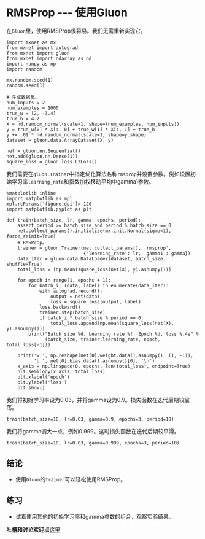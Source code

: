 # RMSProp --- 使用Gluon


在`Gluon`里，使用RMSProp很容易。我们无需重新实现它。

```{.python .input  n=1}
import mxnet as mx
from mxnet import autograd
from mxnet import gluon
from mxnet import ndarray as nd
import numpy as np
import random

mx.random.seed(1)
random.seed(1)

# 生成数据集。
num_inputs = 2
num_examples = 1000
true_w = [2, -3.4]
true_b = 4.2
X = nd.random_normal(scale=1, shape=(num_examples, num_inputs))
y = true_w[0] * X[:, 0] + true_w[1] * X[:, 1] + true_b
y += .01 * nd.random_normal(scale=1, shape=y.shape)
dataset = gluon.data.ArrayDataset(X, y)

net = gluon.nn.Sequential()
net.add(gluon.nn.Dense(1))
square_loss = gluon.loss.L2Loss()
```

我们需要在`gluon.Trainer`中指定优化算法名称`rmsprop`并设置参数。例如设置初始学习率`learning_rate`和指数加权移动平均中gamma1参数。

```{.python .input  n=2}
%matplotlib inline
import matplotlib as mpl
mpl.rcParams['figure.dpi']= 120
import matplotlib.pyplot as plt

def train(batch_size, lr, gamma, epochs, period):
    assert period >= batch_size and period % batch_size == 0
    net.collect_params().initialize(mx.init.Normal(sigma=1), force_reinit=True)
    # RMSProp。
    trainer = gluon.Trainer(net.collect_params(), 'rmsprop',
                            {'learning_rate': lr, 'gamma1': gamma})
    data_iter = gluon.data.DataLoader(dataset, batch_size, shuffle=True)
    total_loss = [np.mean(square_loss(net(X), y).asnumpy())]
    
    for epoch in range(1, epochs + 1):
        for batch_i, (data, label) in enumerate(data_iter):
            with autograd.record():
                output = net(data)
                loss = square_loss(output, label)
            loss.backward()
            trainer.step(batch_size)
            if batch_i * batch_size % period == 0:
                total_loss.append(np.mean(square_loss(net(X), y).asnumpy()))
        print("Batch size %d, Learning rate %f, Epoch %d, loss %.4e" % 
              (batch_size, trainer.learning_rate, epoch, total_loss[-1]))

    print('w:', np.reshape(net[0].weight.data().asnumpy(), (1, -1)), 
          'b:', net[0].bias.data().asnumpy()[0], '\n')
    x_axis = np.linspace(0, epochs, len(total_loss), endpoint=True)
    plt.semilogy(x_axis, total_loss)
    plt.xlabel('epoch')
    plt.ylabel('loss')
    plt.show()
```

我们将初始学习率设为0.03，并将gamma设为0.9。损失函数在迭代后期较震荡。

```{.python .input  n=3}
train(batch_size=10, lr=0.03, gamma=0.9, epochs=3, period=10)
```

我们将gamma调大一点，例如0.999。这时损失函数在迭代后期较平滑。

```{.python .input}
train(batch_size=10, lr=0.03, gamma=0.999, epochs=3, period=10)
```

## 结论

* 使用`Gluon`的`Trainer`可以轻松使用RMSProp。

## 练习

* 试着使用其他的初始学习率和gamma参数的组合，观察实验结果。

**吐槽和讨论欢迎点**[这里](https://discuss.gluon.ai/t/topic/2276)
